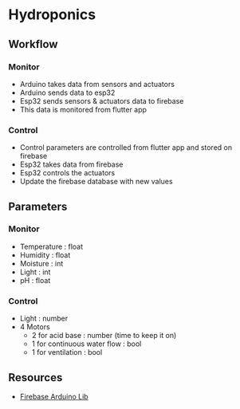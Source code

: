 # Hydroponics

## Workflow

### Monitor
- Arduino takes data from sensors and actuators
- Arduino sends data to esp32
- Esp32 sends sensors & actuators data to firebase
- This data is monitored from flutter app

### Control
- Control parameters are controlled from flutter app and stored on firebase
- Esp32 takes data from firebase
- Esp32 controls the actuators
- Update the firebase database with new values

## Parameters

### Monitor
- Temperature : float
- Humidity  : float
- Moisture  : int
- Light : int
- pH  : float

### Control
- Light : number
- 4 Motors
  - 2 for acid base : number (time to keep it on)
  - 1 for continuous water flow : bool
  - 1 for ventilation : bool

## Resources 
- [Firebase Arduino Lib](https://github.com/mobizt/Firebase-ESP-Client) 
